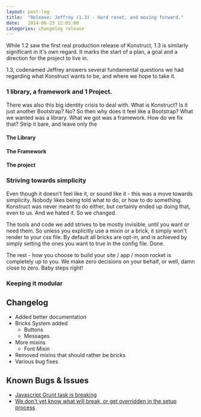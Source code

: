 ```yaml
---
layout: post-log
title:  "Release: Jeffrey (1.3) - Hard reset, and moving forward."
date:   2014-06-23 12:01:00
categories: changelog release
---
```


While 1.2 saw the first real production release of Konstruct, 1.3 is similarly significant in it's own regard. It marks the start of a plan, a goal and a direction for the project to live in. 

1.3, codenamed Jeffrey answers several fundamental questions we had regarding what Konstruct wants to be, and where we hope to take it.

### 1 library, a framework and 1 Project.

There was also this big identity crisis to deal with. What is Konstruct? Is it just another Bootstrap? No? So then why does it feel like a Bootstrap? What we wanted was a library. What we got was a framework. How do we fix that? Strip it bare, and leave only the 

#### The Library

#### The Framework

#### The project


### Striving towards simplicity

Even though it doesn't feel like it, or sound like it - this was a move towards simplicity. Nobody likes being told what to do, or how to do something. Konstruct was never meant to do either, but certainly ended up doing that, even to us. And we hated it. So we changed.

The tools and code we add strives to be mostly invisible, until you want or need them. So unless you explicitly use a mixin or a brick, it simply won't render to your css file. By default all bricks are opt-in, and is achieved by simply setting the ones you want to true in the config file. Done.

The rest - how you choose to build your site / app / moon rocket is completely up to you. We make zero decisions on your behalf, or well, damn close to zero. Baby steps right!

### Keeping it modular

## Changelog

* Added better documentation
* Bricks System added
    * Buttons
    * Messages
* More mixins
    * Font Mixin
* Removed mixins that should rather be bricks
* Various bug fixes


## Known Bugs & Issues

* [Javascript Grunt task is breaking](#)
* [We don't yet know what will break, or get overridden in the setup process](#)